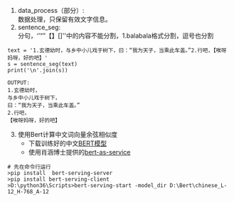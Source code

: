 1. data_process（部分）:\
   数据处理，只保留有效文字信息。
2. sentence_seg:\
   分句，‘’“”【】[]''中的内容不能分割，1.balabala格式分割，逗号也分割
```
text = '1.玄德幼时，与乡中小儿戏于树下，曰：“我为天子，当乘此车盖。”2.行吧，【唉呀妈呀，好的吧】'
s = sentence_seg(text)
print('\n'.join(s))

OUTPUT:
1.玄德幼时，
与乡中小儿戏于树下，
曰：“我为天子，当乘此车盖。”
2.行吧，
【唉呀妈呀，好的吧】
```
3. 使用Bert计算中文词向量余弦相似度
   - 下载训练好的中文[BERT模型](https://storage.googleapis.com/bert_models/2018_11_03/chinese_L-12_H-768_A-12.zip)
   - 使用肖涵博士提供的[bert-as-service](https://github.com/hanxiao/bert-as-service)
  ```
  # 先在命令行运行
  >pip install  bert-serving-server
  >pip install bert-serving-client
  >D:\python36\Scripts>bert-serving-start -model_dir D:\Bert\chinese_L-12_H-768_A-12
  ```
     

   
